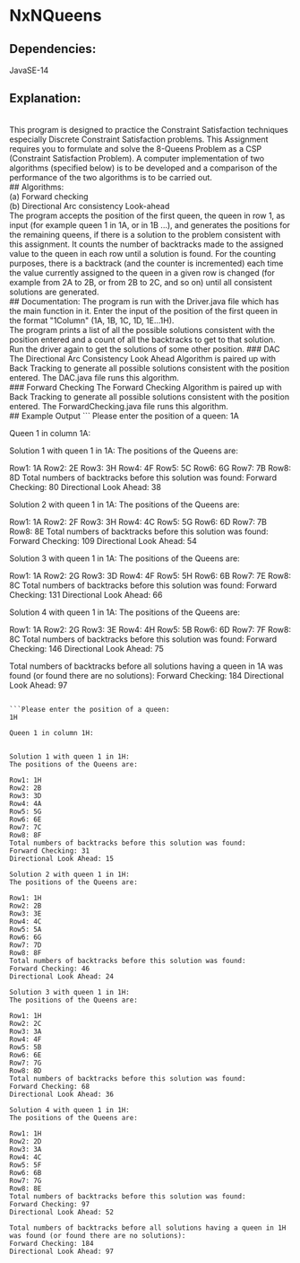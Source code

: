# NxNQueens
## Dependencies:
JavaSE-14
## Explanation:
</br>
This program is designed to practice the Constraint Satisfaction techniques 
especially Discrete Constraint Satisfaction problems. 
This Assignment requires you to formulate and solve the 8-Queens Problem as a CSP 
(Constraint Satisfaction Problem). A computer implementation of two algorithms 
(specified below) is to be developed and a comparison of the performance of the two 
algorithms is to be carried out.
</br>
## Algorithms:
</br>
(a) Forward checking </br>
(b) Directional Arc consistency Look-ahead </br> 
The program accepts the position of the first queen, the queen in row 1, as 
input (for example queen 1 in 1A, or in 1B ...), and generates the positions for the 
remaining queens, if there is a solution to the problem consistent with this 
assignment. It counts the number of backtracks made to the assigned 
value to the queen in each row until a solution is found. For the counting purposes, 
there is a backtrack (and the counter is incremented) each time the value currently 
assigned to the queen in a given row is changed (for example from 2A to 2B, or from 
2B to 2C, and so on) until all consistent solutions are generated. 
</br>
## Documentation:
The program is run with the Driver.java file which has the main function in it.
Enter the input of the position of the first queen in the format "1Column" (1A, 1B,
1C, 1D, 1E...1H). </br>
The program prints a list of all the possible solutions consistent with the position entered
and a count of all the backtracks to get to that solution. Run the driver again to get the 
solutions of some other position.
### DAC
The Directional Arc Consistency Look Ahead Algorithm is paired up with Back Tracking to generate all possible
solutions consistent with the position entered.
The DAC.java file runs this algorithm.
</br>
### Forward Checking
The Forward Checking Algorithm is paired up with Back Tracking to generate all possible
solutions consistent with the position entered.
The ForwardChecking.java file runs this algorithm.
</br>
## Example Output
```
Please enter the position of a queen: 
1A

Queen 1 in column 1A:


Solution 1 with queen 1 in 1A: 
The positions of the Queens are: 

Row1: 1A
Row2: 2E
Row3: 3H
Row4: 4F
Row5: 5C
Row6: 6G
Row7: 7B
Row8: 8D
Total numbers of backtracks before this solution was found:
Forward Checking: 80
Directional Look Ahead: 38

Solution 2 with queen 1 in 1A: 
The positions of the Queens are: 

Row1: 1A
Row2: 2F
Row3: 3H
Row4: 4C
Row5: 5G
Row6: 6D
Row7: 7B
Row8: 8E
Total numbers of backtracks before this solution was found:
Forward Checking: 109
Directional Look Ahead: 54

Solution 3 with queen 1 in 1A: 
The positions of the Queens are: 

Row1: 1A
Row2: 2G
Row3: 3D
Row4: 4F
Row5: 5H
Row6: 6B
Row7: 7E
Row8: 8C
Total numbers of backtracks before this solution was found:
Forward Checking: 131
Directional Look Ahead: 66

Solution 4 with queen 1 in 1A: 
The positions of the Queens are: 

Row1: 1A
Row2: 2G
Row3: 3E
Row4: 4H
Row5: 5B
Row6: 6D
Row7: 7F
Row8: 8C
Total numbers of backtracks before this solution was found:
Forward Checking: 146
Directional Look Ahead: 75

Total numbers of backtracks before all solutions having a queen in 1A was found (or found there are no solutions): 
Forward Checking: 184
Directional Look Ahead: 97
```

```Please enter the position of a queen: 
1H

Queen 1 in column 1H:


Solution 1 with queen 1 in 1H: 
The positions of the Queens are: 

Row1: 1H
Row2: 2B
Row3: 3D
Row4: 4A
Row5: 5G
Row6: 6E
Row7: 7C
Row8: 8F
Total numbers of backtracks before this solution was found:
Forward Checking: 31
Directional Look Ahead: 15

Solution 2 with queen 1 in 1H: 
The positions of the Queens are: 

Row1: 1H
Row2: 2B
Row3: 3E
Row4: 4C
Row5: 5A
Row6: 6G
Row7: 7D
Row8: 8F
Total numbers of backtracks before this solution was found:
Forward Checking: 46
Directional Look Ahead: 24

Solution 3 with queen 1 in 1H: 
The positions of the Queens are: 

Row1: 1H
Row2: 2C
Row3: 3A
Row4: 4F
Row5: 5B
Row6: 6E
Row7: 7G
Row8: 8D
Total numbers of backtracks before this solution was found:
Forward Checking: 68
Directional Look Ahead: 36

Solution 4 with queen 1 in 1H: 
The positions of the Queens are: 

Row1: 1H
Row2: 2D
Row3: 3A
Row4: 4C
Row5: 5F
Row6: 6B
Row7: 7G
Row8: 8E
Total numbers of backtracks before this solution was found:
Forward Checking: 97
Directional Look Ahead: 52

Total numbers of backtracks before all solutions having a queen in 1H was found (or found there are no solutions): 
Forward Checking: 184
Directional Look Ahead: 97
```

